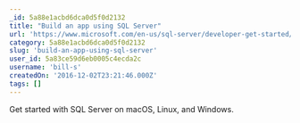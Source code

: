 ```yaml
---
_id: 5a88e1acbd6dca0d5f0d2132
title: "Build an app using SQL Server"
url: 'https://www.microsoft.com/en-us/sql-server/developer-get-started/'
category: 5a88e1acbd6dca0d5f0d2132
slug: 'build-an-app-using-sql-server'
user_id: 5a83ce59d6eb0005c4ecda2c
username: 'bill-s'
createdOn: '2016-12-02T23:21:46.000Z'
tags: []
---
```


Get started with SQL Server on macOS, Linux, and Windows.
